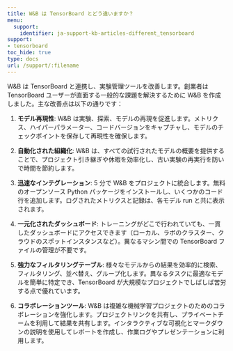 ```yaml
---
title: W&B は TensorBoard とどう違いますか？
menu:
  support:
    identifier: ja-support-kb-articles-different_tensorboard
support:
- tensorboard
toc_hide: true
type: docs
url: /support/:filename
---
```


W&B は TensorBoard と連携し、実験管理ツールを改善します。創業者は TensorBoard ユーザーが直面する一般的な課題を解決するために W&B を作成しました。主な改善点は以下の通りです：

1. **モデル再現性**: W&B は実験、探索、モデルの再現を促進します。メトリクス、ハイパーパラメーター、コードバージョンをキャプチャし、モデルのチェックポイントを保存して再現性を確保します。

2. **自動化された組織化**: W&B は、すべての試行されたモデルの概要を提供することで、プロジェクト引き継ぎや休暇を効率化し、古い実験の再実行を防いで時間を節約します。

3. **迅速なインテグレーション**: 5 分で W&B をプロジェクトに統合します。無料のオープンソース Python パッケージをインストールし、いくつかのコード行を追加します。ログされたメトリクスと記録は、各モデル run と共に表示されます。

4. **一元化されたダッシュボード**: トレーニングがどこで行われていても、一貫したダッシュボードにアクセスできます（ローカル、ラボのクラスター、クラウドのスポットインスタンスなど）。異なるマシン間での TensorBoard ファイルの管理が不要です。

5. **強力なフィルタリングテーブル**: 様々なモデルからの結果を効率的に検索、フィルタリング、並べ替え、グループ化します。異なるタスクに最適なモデルを簡単に特定でき、TensorBoard が大規模なプロジェクトでしばしば苦労する点で優れています。

6. **コラボレーションツール**: W&B は複雑な機械学習プロジェクトのためのコラボレーションを強化します。プロジェクトリンクを共有し、プライベートチームを利用して結果を共有します。インタラクティブな可視化とマークダウンの説明を使用してレポートを作成し、作業ログやプレゼンテーションに利用します。
